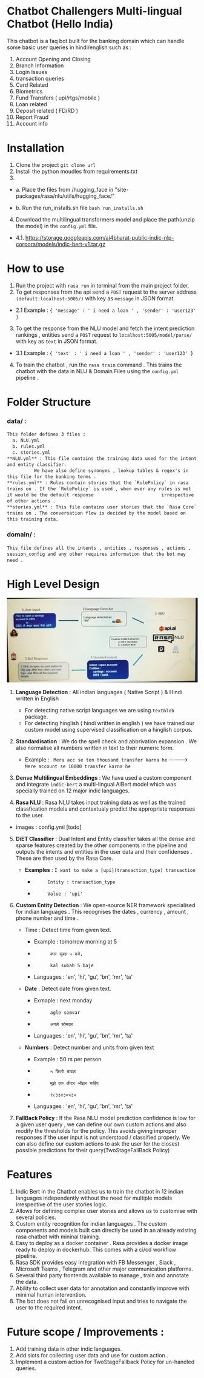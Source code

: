 # Chatbot Challengers Multi-lingual Chatbot (Hello India)
This chatbot is a faq bot built for the banking domain which can handle some basic user queries in hindi/english such as : 
1. Account Opening and Closing
2. Branch Information
3. Login Issues
4. transaction queries
5. Card Related
6. Biometrics
7. Fund Transfers ( upi/rtgs/mobile )
8. Loan related
10. Deposit related ( FD/RD ) 
12. Report Fraud
13. Account info
# Installation 
1. Clone the project
    `git clone url`  
2. Install the python moudles from requirements.txt
 3. 
  - a. Place the files from /hugging_face in "site-packages/rasa/nlu/utils/hugging_face/"

  - b. Run the run_installs.sh file `bash run_installs.sh`
4. Download the multilingual transformers model and place the path(unzip the model) in the `config.yml` file. 
  - 4.1. https://storage.googleapis.com/ai4bharat-public-indic-nlp-corpora/models/indic-bert-v1.tar.gz
   
# How to use 
1. Run the project with `rasa run` in terminal from the main project folder.
2. To get responses from the api send a `POST` request to the server address `(default:localhost:5005/)` with key as `message` in JSON format. 
  - 2.1 
Example : `{
              'message' : ' i need a loan ' ,
              'sender' : 'user123'
              }`
          
3. To get the response from the NLU model and fetch the intent prediction rankings , entities send a `POST` request to `localhost:5005/model/parse/` with key as `text` in JSON      format. 
  - 3.1 
Example : `{
              'text' : ' i need a loan ' ,
              'sender' : 'user123'
              }`
4. To train the chatbot , run the `rasa train` command . This trains the chatbot with the data in NLU & Domain Files using the `config.yml` pipeline . 

# Folder Structure
  ### data/ :
    This folder defines 3 files :
      a. NLU.yml
      b. rules.yml
      c. stories.yml
    **NLU.yml** : This file contains the training data used for the intent and entity classifier.
              We have also define synonyms , lookup tables & regex's in this file for the banking terms .
    **rules.yml** : Rules contain stories that the `RulePolicy` in rasa trains on . If the `RulePolicy` is used , when ever any rules is met it would be the default response                         irrespective of other actions .
    **stories.yml** : This file contains user stories that the `Rasa Core` trains on . The conversation flow is decided by the model based on this training data.
  ### domain/ :
    This file defines all the intents , entities , responses , actions , session_config and any other requires information that the bot may need .
    
# High Level Design

![Alt text](/rasa_archi.jpg?raw=true "Architecture")

1. **Language Detection** : All indian languages ( Native Script ) & Hindi written in English
   - For detecting native script languages we are using `textblob` package.
   - For detecting hinglish ( hindi written in english ) we have trained our custom model using supervised classification on a hinglish corpus.
   
2. **Standardisation** : We do the spell check and abbrivation expansion . We also normalise all numbers written in text to their numeric form.
   - Example : ` Mera acc se ten thousand transfer karna he` -----> `Mere account se 10000 transfer karna he`
   
3. **Dense Multilingual Embeddings** : We hava used a custom component and integrate `indic-bert` a multi-lingual AlBert model which was specially trained on 12 major indic                                            languages. 

4. **Rasa NLU** : Rasa NLU takes input training data as well as the trained classfication models and contextualy predict the appropriate responses to the user.
- images : config.yml [todo]

5. **DiET Classifier** : Dual Intent and Entity classifier takes all the dense and sparse features created by the other components in the pipeline and outputs the intents and                            entities in the user data and their confidenses . These are then used by the Rasa Core. 

   - **Examples** : `I want to make a [upi](transaction_type) transaction` 
      -          Entity : transaction_type 
      -          Value : 'upi'

6. **Custom Entity Detection** : We open-source NER framework specialised for indian languages . This recognises the dates , currency , amount , phone number and time . 
   - Time : Detect time from given text.
      - Example : tomorrow morning at 5
      -           कल सुबह ५ बजे, 
      -           kal subah 5 baje
      - Languages : 'en', 'hi', 'gu', 'bn', 'mr', 'ta'
      
    - **Date** : Detect date from given text.
      - Exmaple : next monday
      -           agle somvar
      -           अगले सोमवार
      - Languages : 'en', 'hi', 'gu', 'bn', 'mr', 'ta'
    - **Numbers** : Detect number and units from given text
      - Example : 50 rs per person
      -           ५ किलो चावल
      -           मुझे एक लीटर ऑइल चाहिए
      -           ९८३३४३०५३५
      - Languages : 'en', 'hi', 'gu', 'bn', 'mr', 'ta'
      
7. **FallBack Policy** : If the Rasa NLU model prediction confidence is low for a given user query , we can define our own custom actions and also modify the thresholds for the policy. This avoids giving improper responses if the user input is not understood / classified properly. We can also define our custom actions to ask the user for the closest possible predictions for their query(TwoStageFallBack Policy)
      
# Features 
1. Indic Bert in the Chatbot enables us to train the chatbot in 12 indian languages independently without the need for multiple models irrespective of the user stories logic. 
2. Allows for defining complex user stories and allows us to customise with several policies.
3. Custom entity recognition for indian languages . The custom components and models built can directly be used in an already existing rasa chatbot with mininal training.
4. Easy to deploy as a docker container . Rasa provides a docker image ready to deploy in dockerhub. This comes with a ci/cd workflow pipeline. 
5. Rasa SDK provides easy integration with FB Messenger , Slack , Microsoft Teams , Telegram and other major communication platforms.
6. Several third party frontends available to manage , train and annotate the data. 
7. Ability to collect user data for annotation and constantly improve with minimal human intervention. 
8. The bot does not fail on unrecognised input and tries to navigate the user to the required intent. 

# Future scope / Improvements : 
1. Add training data in other indic languages. 
2. Add slots for collecting user data and use for custom action . 
3. Implement a custom action for TwoStageFallback Policy for un-handled queries. 





